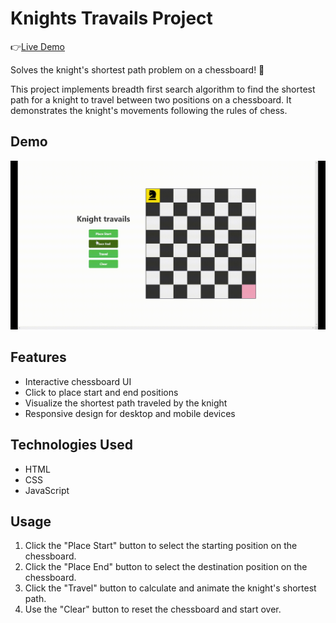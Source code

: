 # Knights Travails Project

👉<a href="https://husseinn-essam.github.io/Knights-Travails/">Live Demo</a>

Solves the knight's shortest path problem on a chessboard! 🐴

This project implements breadth first search algorithm to find the shortest path for a knight to travel between two positions on a chessboard. It demonstrates the knight's movements following the rules of chess.

## Demo

![Knights Travails Demo](./src/demo.gif)

## Features

- Interactive chessboard UI
- Click to place start and end positions
- Visualize the shortest path traveled by the knight
- Responsive design for desktop and mobile devices

## Technologies Used

- HTML
- CSS
- JavaScript

## Usage

1. Click the "Place Start" button to select the starting position on the chessboard.
2. Click the "Place End" button to select the destination position on the chessboard.
3. Click the "Travel" button to calculate and animate the knight's shortest path.
4. Use the "Clear" button to reset the chessboard and start over.
